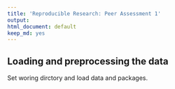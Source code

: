 ```yaml
---
title: 'Reproducible Research: Peer Assessment 1'
output:
html_document: default
keep_md: yes
---
```


## Loading and preprocessing the data

Set woring dirctory and load data and packages.


































